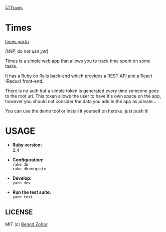 [![Travis](https://img.shields.io/travis/benoitzohar/times.svg)](https://travis-ci.org/benoitzohar/times)

# Times
[times.poi.lu](http://times.poi.lu)

*[WIP, do not use yet]*

Times is a simple web app that allows you to track time spent on some tasks.

It has a Ruby on Rails back-end which provides a REST API and a React (Redux) front-end.

There is no auth but a simple token is generated every time someone goes to the root url.
This token allows the user to have it's own space on the app, however you should not consider the data you add in the app as private...

You can use the demo tool or install it yourself on heroku, just push it!

# USAGE

* **Ruby version:**  
    2.4

* **Configuration:**  
    `rake db`  
    `rake db:migrate`

* **Develop:**  
    `yarn dev`

* **Run the test suite:**  
    `yarn test`

## LICENSE

MIT (c) [Benoit Zohar](https://github.com/benoitzohar)
